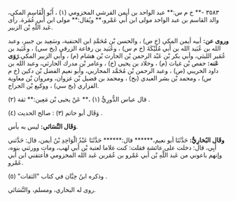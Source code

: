 ٣٥٨٣ -** خ م س:** عبد الواحد بن أيمن القرشي المخزومي (١) ، أَبُو الْقَاسِمِ المكي، والد القاسم بن عبد الواحد مولى ابن أَبي عَمْرو،** ويُقال:** مولى ابن أَبي عُمَرة. رأى عَبد اللَّهِ بْن الزبير.

**وروى عن:** أبيه أيمن المكي (خ ص) ، والحسن بْن مُحَمَّدِ ابن الحنفية، وسَعِيد بن جبير، وعبد الله بن عُبَيد الله بن أَبي مُلَيْكَةَ (خ م س) ، وعُبَيد بن رفاعة الزرقي (بخ سي) ، وعُبَيد بن عُمَير الليثي، وأبي بكر بْن عَبْد الرحمن بْن الحارث بْن هشام (م) ، وأبي الزبير المكي.**رَوَى عَنه:** حفص بْن غياث (م) ، وخلاد بن يحيى (خ) ، وعامر بْن مدرك الحارثي، وعبد الله بن داود الخريبي (ص) ، وعبد الرحمن بْن مُحَمَّد المحاربي، وأبو نعيم الفضل بْن دكين (خ م س) ، ومحمد بْن بشر العبدي (بخ) ، ومحمد بن فضيل بْن غزوان، ومروان بْن معاوية الفزاري (بخ سي) ، ووكيع بْن الجراح.

قال عباس الدُّورِيُّ (١) ،** عَنْ يحيى بْن مَعِين:** ثقة (٢) .

وَقَال أبو حاتم (٣) : صالح الحديث (٤) .

**وَقَال النَّسَائي:** ليس به بأس.

**وقَال البُخارِيُّ:** حَدَّثَنَا أبو نعيم،****** قال:****** حَدَّثَنَا عَبْدُ الْوَاحِدِ بْنُ أيمن، قال: حَدَّثني أَبِي، قال: دخلت على عائشة فقلت: كنت غلاما لعتبة بْن أَبي لهب، ومات وورثني بنوه، وإنهم باعوني من عَبد اللَّهِ بْن أَبي عَمْرو بن عُمَربن عَبد الله المخزومي فأعتقني ابن أَبي عَمْرو.

وذكره ابنُ حِبَّان في كتاب "الثقات" (٥) .

روى له البخاري، ومسلم، والنَّسَائي.